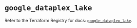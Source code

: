 # `google_dataplex_lake`

Refer to the Terraform Registry for docs: [`google_dataplex_lake`](https://registry.terraform.io/providers/hashicorp/google/6.50.0/docs/resources/dataplex_lake).
